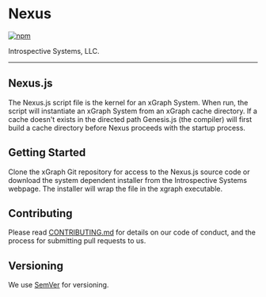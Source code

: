 # Nexus

[![npm](https://img.shields.io/npm/v/xgraph.svg?style=for-the-badge)](https://www.npmjs.com/package/xgraph)

Introspective Systems, LLC.

---
## Nexus.js
The Nexus.js script file is the kernel for an xGraph System. When run, the
script will instantiate an xGraph System from an xGraph cache directory. If a
cache doesn't exists in the directed path Genesis.js (the compiler) will first
build a cache directory before Nexus proceeds with the startup process.


## Getting Started

Clone the xGraph Git repository for access to the Nexus.js source code or
download the system dependent installer from the Introspective Systems webpage.
The installer will wrap the file in the xgraph executable.


## Contributing

Please read [CONTRIBUTING.md](../bin/CONTRIBUTING.md) for details on our code of
conduct, and the process for submitting pull requests to us.

## Versioning

We use [SemVer](http://semver.org/) for versioning.
